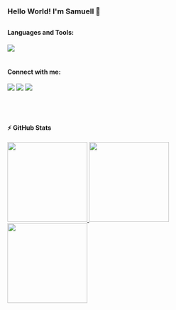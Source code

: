### Hello World! I'm Samuell  👋
##

  
<h4 align="left">
 Languages and Tools:
  </h4>  
<div style="display: inline_block">
  <img src="https://skillicons.dev/icons?i=html,css,js,typescript,react,styledcomponents,bootstrap,materialui,nodejs,docker,mongodb,postgres,sequelize&perline=8" style="max-width: 100%;"/>
<!--   <img align="center" alt="HTML" height="20" width="30" src="https://raw.githubusercontent.com/devicons/devicon/master/icons/html5/html5-original.svg">
  <img align="center" alt="CSS" height="20" width="30" src="https://raw.githubusercontent.com/devicons/devicon/master/icons/css3/css3-original.svg">
  <img align="center" alt="JS" height="20" width="30" src="https://raw.githubusercontent.com/devicons/devicon/master/icons/javascript/javascript-plain.svg">
  <img align="center" alt="REACT" height="30" width="30" src="https://cdn.jsdelivr.net/gh/devicons/devicon/icons/react/react-original.svg" />
  <img align="center" alt="NODEJS" height="30" width="30" src="https://cdn.jsdelivr.net/gh/devicons/devicon/icons/nodejs/nodejs-plain.svg" />
  <img align="center" alt="MATERIALUI" height="30" width="30" src="https://cdn.jsdelivr.net/gh/devicons/devicon/icons/materialui/materialui-original.svg" />
  <img align="center" alt="DOCKER" height="30" width="30" src="https://cdn.jsdelivr.net/gh/devicons/devicon/icons/docker/docker-original.svg"/>
  <img align="center" alt="BOOTSTRAP" height="30" width="30" src="https://cdn.jsdelivr.net/gh/devicons/devicon/icons/bootstrap/bootstrap-original.svg"/> -->
  
</div>
  
<h4 align="left">
  <br>
 Connect with me:
  </h4>  
<div>
  <a href="https://www.instagram.com/samuellt_r/" target="_blank"><img src="https://img.shields.io/badge/-Instagram-%23E4405F?style=for-the-badge&logo=instagram&logoColor=white" target="_blank"></a>
  <a href = "mailto:samuelltorres145@gmail.com"><img src="https://img.shields.io/badge/Gmail-D14836?style=for-the-badge&logo=gmail&logoColor=white" target="_blank"></a>
  <a href="https://www.linkedin.com/in/samuelltorres/" target="_blank"><img src="https://img.shields.io/badge/-LinkedIn-%230077B5?style=for-the-badge&logo=linkedin&logoColor=white" target="_blank"></a>
</div>

<br>
<br>
<br>
<div>
  <h4 align="left">
    ⚡ GitHub Stats
  </h4>
  <a href="https://github.com/samuelltorres">
  <img height="180em" src="https://github-readme-stats.vercel.app/api?username=samuelltorres&show_icons=true&hide=&count_private=true&title_color=0891b2&text_color=ffffff&icon_color=0891b2&bg_color=1c1917&hide_border=true&show_icons=true"/>    
  <img height="180em" src="https://github-readme-stats.vercel.app/api/top-langs/?username=samuelltorres&layout=compact&langs_count=7&&title_color=0891b2&text_color=ffffff&icon_color=0891b2&bg_color=1c1917&hide_border=true&show_icons=true"/>
  <img height="180em" src="https://github-readme-streak-stats.herokuapp.com/?user=samuelltorres&stroke=ffffff&background=1c1917&ring=0891b2&fire=0891b2&currStreakNum=ffffff&currStreakLabel=0891b2&sideNums=ffffff&sideLabels=ffffff&dates=ffffff&hide_border=true"/>
</div>
